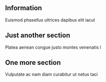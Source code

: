 ## Information

Euismod phasellus ultrices dapibus elit iacul

## Just another section

Platea aenean congue justo montes venenatis l

## One more section

Vulputate ac nam diam curabitur ut netus taci
